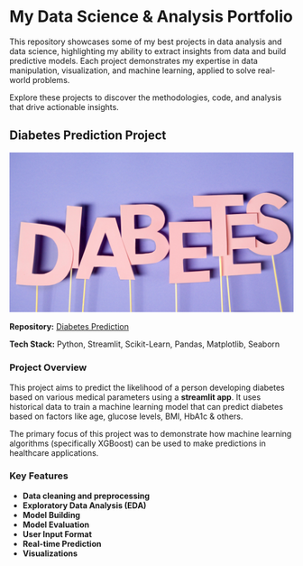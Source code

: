 # My Data Science & Analysis Portfolio

This repository showcases some of my best projects in data analysis and data science, highlighting my ability to extract insights from data and build predictive models. Each project demonstrates my expertise in data manipulation, visualization, and machine learning, applied to solve real-world problems.

Explore these projects to discover the methodologies, code, and analysis that drive actionable insights.

## Diabetes Prediction Project
![](https://github.com/MithamoMorgan/MY_PORTFOLIO_/blob/master/Diabetes.jpg)

**Repository:** [Diabetes Prediction](https://github.com/MithamoMorgan/Diabetes_Prediction)

**Tech Stack:** Python, Streamlit, Scikit-Learn, Pandas, Matplotlib, Seaborn

### Project Overview

This project aims to predict the likelihood of a person developing diabetes based on various medical parameters using a **streamlit app**. It uses historical data to train a machine learning model that can predict diabetes based on factors like age, glucose levels, BMI, HbA1c & others.

The primary focus of this project was to demonstrate how machine learning algorithms (specifically XGBoost) can be used to make predictions in healthcare applications.

### Key Features

* **Data cleaning and preprocessing**
* **Exploratory Data Analysis (EDA)**
* **Model Building**
* **Model Evaluation** 
* **User Input Format**
* **Real-time Prediction**
* **Visualizations**
